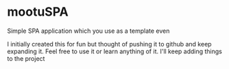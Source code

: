 mootuSPA
========

Simple SPA application which you use as a template even

I initially created this for fun but thought of pushing it to github and keep expanding it. Feel free to use it or learn anything of it. I'll keep adding things to the project

